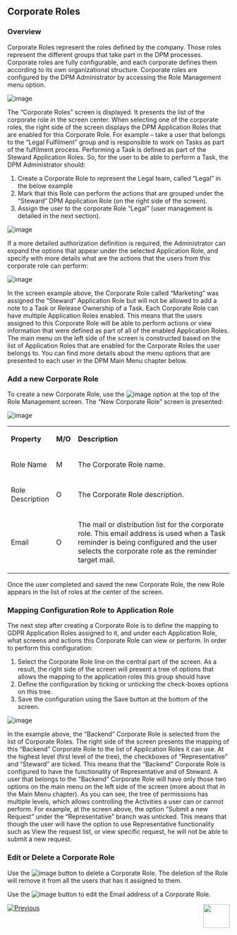 ## Corporate Roles

### Overview

Corporate Roles represent the roles defined by the company. Those roles represent the different groups that take part in the DPM processes. Corporate roles are fully configurable, and each corporate defines them according to its own organizational structure. 
Corporate roles are configured by the DPM Administrator by accessing the Role Management menu option.

 ![image](images/Figure_23_Role_Management_in_menu.png)

The “Corporate Roles” screen is displayed. It presents the list of the corporate role in the screen center. 
When selecting one of the corporate roles, the right side of the screen displays the DPM Application Roles that are enabled for this Corporate Role. 
For example – take a user that belongs to the “Legal Fulfilment” group and is responsible to work on Tasks as part of the fulfilment process. Performing a Task is defined as part of the Steward Application Roles. So, for the user to be able to perform a Task, the DPM Administrator should:

1. Create a Corporate Role to represent the Legal team, called “Legal” in the below example
2. Mark that this Role can perform the actions that are grouped under the “Steward” DPM Application Role (on the right side of the screen).
3. Assign the user to the corporate Role “Legal” (user management is detailed in the next section).

 ![image](images/Figure_24_Corporate_Role_Management.png)

If a more detailed authorization definition is required, the Administrator can expand the options that appear under the selected Application Role, and specify with more details what are the actions that the users from this corporate role can perform:

 ![image](images/Figure_25_Detailed_Authorization_Configuration.png)

In the screen example above, the Corporate Role called “Marketing” was assigned the “Steward” Application Role but will not be allowed to add a note to a Task or Release Ownership of a Task.
Each Corporate Role can have multiple Application Roles enabled. This means that the users assigned to this Corporate Role will be able to perform actions or view information that were defined as part of all of the enabled Application Roles. 
The main menu on the left side of the screen is constructed based on the list of Application Roles that are enabled for the Corporate Roles the user belongs to. You can find more details about the menu options that are presented to each user in the DPM Main Menu chapter below. 

### Add a new Corporate Role

To create a new Corporate Role, use the   ![image](images/Figure_26_a_create_new_role_icon.png) option at the top of the Role Management screen.
The “New Corporate Role” screen is presented:

 ![image](images/Figure_26_New_Corporate_Role.png)

<table>
<tbody>
<tr>
<td width="85">
<p><strong>Property</strong></p>
</td>
<td width="30">
<p><strong>M/O</strong></p>
</td>
<td width="785">
<p><strong>Description</strong></p>
</td>
</tr>
<tr>
<td width="85">
<p>Role Name</p>
</td>
<td width="30">
<p>M</p>
</td>
<td width="785">
<p>The Corporate Role name.</p>
</td>
</tr>
<tr>
<td width="85">
<p>Role Description</p>
</td>
<td width="30">
<p>O</p>
</td>
<td width="785">
<p>The Corporate Role description.</p>
</td>
</tr>
<tr>
<td width="85">
<p>Email</p>
</td>
<td width="30">
<p>O</p>
</td>
<td width="785">
<p>The mail or distribution list for the corporate role. This email address is used when a Task reminder is being configured and the user selects the corporate role as the reminder target mail. &nbsp;</p>
</td>
</tr>
</tbody>
</table>

Once the user completed and saved the new Corporate Role, the new Role appears in the list of roles at the center of the screen. 

### Mapping Configuration Role to Application Role

The next step after creating a Corporate Role is to define the mapping to GDPR Application Roles assigned to it, and under each Application Role, what screens and actions this Corporate Role can view or perform. 
In order to perform this configuration:

1.	Select the Corporate Role line on the central part of the screen. As a result, the right side of the screen will present a tree of options that allows the mapping to the application roles this group should have
2.	Define the configuration by ticking or unticking the check-boxes options on this tree. 
3.	Save the configuration using the Save button at the bottom of the screen.

 ![image](images/Figure_27_Corporate_Role_Permissions_Configuration.png)

In the example above, the “Backend” Corporate Role is selected from the list of Corporate Roles. The right side of the screen presents the mapping of this “Backend” Corporate Role to the list of Application Roles it can use. 
At the highest level (first level of the tree), the checkboxes of “Representative” and “Steward” are ticked. This means that the “Backend” Corporate Role is configured to have the functionality of Representative and of Steward. A user that belongs to the “Backend” Corporate Role will have only those two options on the main menu on the left side of the screen (more about that in the Main Menu chapter). 
As you can see, the tree of permissions has multiple levels, which allows controlling the Activities a user can or cannot perform. For example, at the screen above, the option “Submit a new Request” under the “Representative” branch was unticked. This means that though the user will have the option to use Representative functionality such as View the request list, or view specific request, he will not be able to submit a new request.  

### Edit or Delete a Corporate Role

Use the  ![image](images/Figure_27_a_delete_icon.png)  button to delete a Corporate Role. The deletion of the Role will remove it from all the users that has it assigned to them. 

Use the  ![image](images/Figure_27_b_edit_icon.png) button to edit the Email address of a Corporate Role.  



[![Previous](/articles/images/Previous.png)](/articles/DPM/DPM_User_Guide/02_Admin_Module/11_DPM_Roles.md)[<img align="right" width="60" height="54" src="/articles/images/Next.png">](/articles/DPM/DPM_User_Guide/02_Admin_Module/13_User_Management.md)